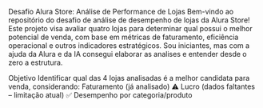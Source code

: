 Desafio Alura Store: Análise de Performance de Lojas
Bem-vindo ao repositório do desafio de análise de desempenho de lojas da Alura Store! Este projeto visa avaliar quatro lojas para determinar qual possui o melhor potencial de venda, com base em métricas de faturamento, eficiência operacional e outros indicadores estratégicos. Sou iniciantes, mas com a ajuda da Alura e da IA consegui elaborar as analises e entender desde o zero a estrutura. 

Objetivo
Identificar qual das 4 lojas analisadas é a melhor candidata para venda, considerando:
Faturamento (já analisado)
⚠️ Lucro (dados faltantes – limitação atual)
✅ Desempenho por categoria/produto
